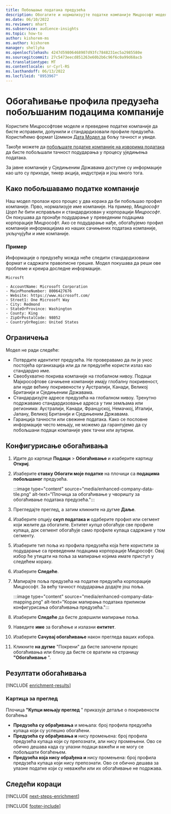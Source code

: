 ```yaml
---
title: Побољшање података предузећа
description: Обогатите и нормализујте податке компаније Мицрософт моделима.
ms.date: 06/10/2022
ms.reviewer: mhart
ms.subservice: audience-insights
ms.topic: how-to
author: kishorem-ms
ms.author: kishorem
manager: shellyha
ms.openlocfilehash: 4247d59806468907d93fc7848231ec5a2985580e
ms.sourcegitcommit: 27c5473eecd851263e60b2b6c96f6c0a99d68acb
ms.translationtype: MT
ms.contentlocale: sr-Cyrl-RS
ms.lasthandoff: 06/13/2022
ms.locfileid: "8953967"
---
```

# <a name="enrichment-of-company-profiles-with-enhanced-company-data"></a>Обогаћивање профила предузећа побољшаним подацима компаније

Користите Мицрософтове моделе и преведене податке компаније да бисте исправили, допунили и стандардизовали профиле предузећа. Користићемо формат Цоммон [Дата Модел за](/common-data-model/schema/core/applicationcommon/account) бољу тачност и увиде.

Такође можете да [побољшате податке компаније на изворима података](data-sources-enrichment.md) да бисте побољшали тачност подударања у процесу уједињења података.

За јавне компаније у Сједињеним Државама доступне су информације као што су приходи, тикер акција, индустрија и још много тога.  

## <a name="how-we-enhance-company-data"></a>Како побољшавамо податке компаније

Наш модел пролази кроз процес у два корака да би побољшао профил компаније. Прво, нормализује име компаније. На пример, *Мицрософт Цорп ће* бити исправљен и стандардизован у корпорацији *Мицрософт*. Он покушава да пронађе подударање у преведеним подацима корпорације Мицрософт. Ако се подударање нађе, обогаћујемо профил компаније информацијама из наших сачињених података компаније, укључујући и име компаније.

### <a name="example"></a>Пример

Информације о предузећу можда неће следити стандардизовани формат и садржати правописне грешке. Модел покушава да реши ове проблеме и креира доследне информације.

```Input
Microsft
```

```Output
- AccountName: Microsoft Corporation
- MainPhoneNumber: 8006427676
- Website: https://www.microsoft.com/
- Street1: One Microsoft Way
- City: Redmond
- StateOrProvince: Washington
- County: King
- ZipOrPostalCode: 98052
- CountryOrRegion: United States
```

## <a name="limitations"></a>Ограничења

Модел не ради следеће:

- Потврдите идентитет предузећа. Не проверавамо да ли је унос постојећа организација или да ли предузеће користи излаз као стандардно име.
- Свеобухватно покрива компаније на глобалном нивоу. Подаци Мајкрософтове сачињене компаније имају глобалну покривеност, али нуде већину покривености у Аустралији, Канади, Великој Британији и Сједињеним Државама.
- Стандардизујте адресе предузећа на глобалном нивоу. Тренутно подржавамо стандардизовање адреса у тим земљама или регионима: Аустралији, Канади, Француској, Немачкој, Италији, Јапану, Великој Британији и Сједињеним Државама.
- Гаранција тачности или свежине података. Како се пословне информације често мењају, не можемо да гарантујемо да су побољшани подаци компаније увек тачни или аутирни.

## <a name="configure-the-enrichment"></a>Конфигурисање обогаћивања

1. Идите до картице **Подаци** > **Обогаћивање** и изаберите картицу **Откриј**.

1. Изаберите **ставку Обогати моје податке** на плочици са **подацима побољшаног** предузећа.

   :::image type="content" source="media/enhanced-company-data-tile.png" alt-text="Плочица за обогаћивање у чворишту за обогаћивање података предузећа.":::

1. Прегледајте преглед, а затим кликните на дугме **Даље**.

1. Изаберите опцију **скуп података и** одаберите профил или сегмент који желите да обогатите. Ентитет *купца* обогаћује све профиле купаца, док сегмент обогаћује само профиле купаца садржане у том сегменту.

1. Изаберите тип поља из профила предузећа која ћете користити за подударање са преведеним подацима корпорације Мицрософт. Овај избор ће утицати на поља за мапирање којима имате приступ у следећем кораку.

1. Изаберите **Следеће**.

1. Мапирајте поља предузећа на податке предузећа корпорације Мицрософт. За већу тачност подударања додајте још поља.

    :::image type="content" source="media/enhanced-company-data-mapping.png" alt-text="Корак мапирања података приликом конфигурисања обогаћивања предузећа.":::

1. Изаберите **Следеће** да бисте довршили мапирање поља.

1. Наведите **име** за богаћење и излазни **ентитет**.

1. Изаберите **Сачувај обогаћивање** након прегледа ваших избора.

1. Кликните **на дугме** "Покрени" да бисте започели процес обогаћивања или близу да бисте се вратили на страницу **"Обогаћивање** ".

## <a name="enrichment-results"></a>Резултати обогаћивања

[!INCLUDE [enrichment-results](includes/enrichment-results.md)]

### <a name="overview-card"></a>Картица за преглед

Плочица **"Купци мењају преглед** " приказује детаље о покривености богаћења

- **Предузећа су обрађивања** и мењала: број профила предузећа купаца који су успешно обогаћени.
- **Предузећа су обрађивања и** нису промењена: број профила предузећа купаца који су препознати, али нису промењени. Ово се обично дешава када су улазни подаци важећи и не могу се побољшати богаћењем.
- **Предузећа која нису обрађена и** нису промењена: број профила предузећа купаца који нису препознати. Ово се обично дешава за улазне податке који су неважећи или их обогаћивање не подржава.

## <a name="next-steps"></a>Следећи кораци

[!INCLUDE [next-steps-enrichment](includes/next-steps-enrichment.md)]

[!INCLUDE [footer-include](includes/footer-banner.md)]
